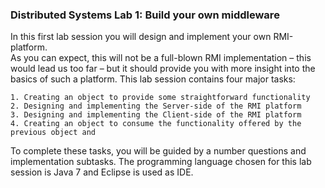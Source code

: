 ### Distributed Systems Lab 1: Build your own middleware

In this first lab session you will design and implement your own RMI-platform.  
As you can expect, this will not be a full-blown RMI implementation – this would lead us too far – but it should provide you with more insight into the basics of such a platform. This lab session contains four major tasks:

    1. Creating an object to provide some straightforward functionality
    2. Designing and implementing the Server-side of the RMI platform
    3. Designing and implementing the Client-side of the RMI platform
    4. Creating an object to consume the functionality offered by the previous object and
    
To complete these tasks, you will be guided by a number questions and implementation subtasks. The programming language chosen for this lab session is Java 7 and Eclipse is used as IDE.
